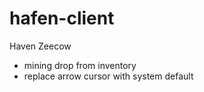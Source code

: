 # hafen-client
Haven Zeecow
- mining drop from inventory
- replace arrow cursor with system default

